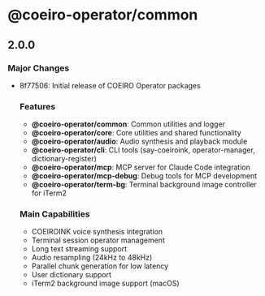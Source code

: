 # @coeiro-operator/common

## 2.0.0

### Major Changes

- 8f77506: Initial release of COEIRO Operator packages

  ### Features
  - **@coeiro-operator/common**: Common utilities and logger
  - **@coeiro-operator/core**: Core utilities and shared functionality
  - **@coeiro-operator/audio**: Audio synthesis and playback module
  - **@coeiro-operator/cli**: CLI tools (say-coeiroink, operator-manager, dictionary-register)
  - **@coeiro-operator/mcp**: MCP server for Claude Code integration
  - **@coeiro-operator/mcp-debug**: Debug tools for MCP development
  - **@coeiro-operator/term-bg**: Terminal background image controller for iTerm2

  ### Main Capabilities
  - COEIROINK voice synthesis integration
  - Terminal session operator management
  - Long text streaming support
  - Audio resampling (24kHz to 48kHz)
  - Parallel chunk generation for low latency
  - User dictionary support
  - iTerm2 background image support (macOS)
